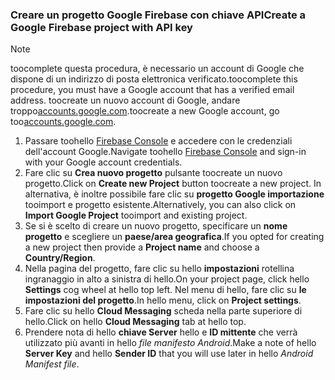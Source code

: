 
### <a name="create-a-google-firebase-project-with-api-key"></a><span data-ttu-id="8e81e-101">Creare un progetto Google Firebase con chiave API</span><span class="sxs-lookup"><span data-stu-id="8e81e-101">Create a Google Firebase project with API key</span></span>
> [!NOTE]
> <span data-ttu-id="8e81e-102">toocomplete questa procedura, è necessario un account di Google che dispone di un indirizzo di posta elettronica verificato.</span><span class="sxs-lookup"><span data-stu-id="8e81e-102">toocomplete this procedure, you must have a Google account that has a verified email address.</span></span> <span data-ttu-id="8e81e-103">toocreate un nuovo account di Google, andare troppo<a href="http://go.microsoft.com/fwlink/p/?LinkId=268302" target="_blank">accounts.google.com</a>.</span><span class="sxs-lookup"><span data-stu-id="8e81e-103">toocreate a new Google account, go too<a href="http://go.microsoft.com/fwlink/p/?LinkId=268302" target="_blank">accounts.google.com</a>.</span></span>
> 
> 

1. <span data-ttu-id="8e81e-104">Passare toohello [Firebase Console](https://console.firebase.google.com/) e accedere con le credenziali dell'account Google.</span><span class="sxs-lookup"><span data-stu-id="8e81e-104">Navigate toohello [Firebase Console](https://console.firebase.google.com/) and sign-in with your Google account credentials.</span></span>
2. <span data-ttu-id="8e81e-105">Fare clic su **Crea nuovo progetto** pulsante toocreate un nuovo progetto.</span><span class="sxs-lookup"><span data-stu-id="8e81e-105">Click on **Create new Project** button toocreate a new project.</span></span> <span data-ttu-id="8e81e-106">In alternativa, è inoltre possibile fare clic su **progetto Google importazione** tooimport e progetto esistente.</span><span class="sxs-lookup"><span data-stu-id="8e81e-106">Alternatively, you can also click on **Import Google Project** tooimport and existing project.</span></span> 
3. <span data-ttu-id="8e81e-107">Se si è scelto di creare un nuovo progetto, specificare un **nome progetto** e scegliere un **paese/area geografica**.</span><span class="sxs-lookup"><span data-stu-id="8e81e-107">If you opted for creating a new project then provide a **Project name** and choose a **Country/Region**.</span></span>
4. <span data-ttu-id="8e81e-108">Nella pagina del progetto, fare clic su hello **impostazioni** rotellina ingranaggio in alto a sinistra di hello.</span><span class="sxs-lookup"><span data-stu-id="8e81e-108">On your project page, click hello **Settings** cog wheel at hello top left.</span></span> <span data-ttu-id="8e81e-109">Nel menu di hello, fare clic su **le impostazioni del progetto**.</span><span class="sxs-lookup"><span data-stu-id="8e81e-109">In hello menu, click on **Project settings**.</span></span>  
5. <span data-ttu-id="8e81e-110">Fare clic su hello **Cloud Messaging** scheda nella parte superiore di hello.</span><span class="sxs-lookup"><span data-stu-id="8e81e-110">Click on hello **Cloud Messaging** tab at hello top.</span></span> 
6. <span data-ttu-id="8e81e-111">Prendere nota di hello **chiave Server** hello e **ID mittente** che verrà utilizzato più avanti in hello *file manifesto Android*.</span><span class="sxs-lookup"><span data-stu-id="8e81e-111">Make a note of hello **Server Key** and hello **Sender ID** that you will use later in hello *Android Manifest file*.</span></span>  


